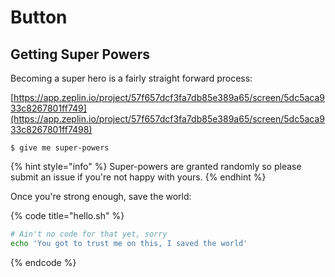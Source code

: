 # Button

## Getting Super Powers

Becoming a super hero is a fairly straight forward process:

[https://app.zeplin.io/project/57f657dcf3fa7db85e389a65/screen/5dc5aca933c8267801ff749](https://app.zeplin.io/project/57f657dcf3fa7db85e389a65/screen/5dc5aca933c8267801ff7498)

```
$ give me super-powers
```

{% hint style="info" %}
 Super-powers are granted randomly so please submit an issue if you're not happy with yours.
{% endhint %}

Once you're strong enough, save the world:

{% code title="hello.sh" %}
```bash
# Ain't no code for that yet, sorry
echo 'You got to trust me on this, I saved the world'
```
{% endcode %}



